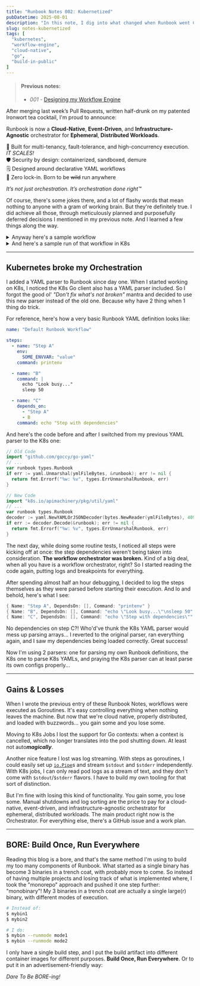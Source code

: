 ```yaml
---
title: "Runbook Notes 002: Kubernetized"
pubDatetime: 2025-08-01
description: "In this note, I dig into what changed when Runbook went Cloud-Native™: YAML parsers betrayed me, Go contexts stopped working, logs got messy, and yet... orchestration got real. Also, I'm pattenting the BORE acronym, and I still don’t have a database."
slug: notes-kubernetized
tags: [
  "kubernetes",
  "workflow-engine",
  "cloud-native",
  "go",
  "build-in-public"
]
---
```


> #### Previous notes:
> - _001_ - [Designing my Workflow Engine](/posts/notes-designing-workflow-engine)

After merging last week’s Pull Requests, written half-drunk on my patented Ironwort tea cocktail, I'm proud to announce:

Runbook is now a **Cloud-Native**, **Event-Driven**, and **Infrastructure-Agnostic** orchestrator for **Ephemeral**, **Distributed Workloads**.

🧠 Built for multi-tenancy, fault-tolerance, and high-concurrency execution. _IT SCALES!_ </br>
🛡️ Security by design: containerized, sandboxed, demure </br>
🗒️ Designed around declarative YAML workflows </br>
🚀 Zero lock-in. Born to be ~~wild~~ run anywhere

_It’s not just orchestration. It’s orchestration done right™️_

Of course, there's some jokes there, and a lot of flashy words that mean nothing to anyone with a gram of working brain. But they're definitely true. I did achieve all those, through meticulously planned and purposefully deferred decisions I mentioned in my previous note. And I learned a few things along the way.


<details>
<summary>Anyway here's a sample workflow</summary>

```
          ╭───╮
╭───╮     │ C │
│ A │ ╭───┼● ●┼╮
│  ●┼─╯   ╰───╯│  ╭───╮
│  ●┼─────╮    │  │ D │
╰───╯     │    ╰──┼● ●┼╮
╭───╮     ╰───────┼●  ││╭───╮
│ B │             ╰───╯││ E │
│  ●┼────────╮         ╰┼●  │
╰───╯        ╰──────────┼●  │
                        ╰───╯
```
</details>

<details>
<summary>And here's a sample run of that workflow in K8s</summary>

![](/assets/images/20250801/runbook.gif)

</details>



***

## Kubernetes broke my Orchestration

I added a YAML parser to Runbook since day one. When I started working on K8s, I noticed the K8s Go client also has a YAML parser included. So I forgot the good ol' _"Don't fix what's not broken"_ mantra and decided to use this new parser instead of the old one. Because why have 2 thing when 1 thing do trick.

For reference, here's how a very basic Runbook YAML definition looks like:

```yml
name: "Default Runbook Workflow"

steps:
  - name: "Step A"
    env:
      SOME_ENVVAR: "value"
    command: printenv

  - name: "B"
    command: |
      echo "Look busy..."
      sleep 50

  - name: "C"
    depends_on:
      - "Step A"
      - B
    command: echo "Step with dependencies"
```

And here's the code before and after I switched from my previous YAML parser to the K8s one:

```go
// Old Code
import "github.com/goccy/go-yaml"
// ...
var runbook types.Runbook
if err := yaml.Unmarshal(ymlFileBytes, &runbook); err != nil {
  return fmt.Errorf("%w: %v", types.ErrUnmarshalRunbook, err)
}

// New Code
import "k8s.io/apimachinery/pkg/util/yaml"
// ...
var runbook types.Runbook
decoder := yaml.NewYAMLOrJSONDecoder(bytes.NewReader(ymlFileBytes), 4096)
if err := decoder.Decode(&runbook); err != nil {
  return fmt.Errorf("%w: %v", types.ErrUnmarshalRunbook, err)
}
```

The next day, while doing some routine tests, I noticed all steps were kicking off at once: the step dependencies weren't being taken into consideration. **The workflow orchestrator was broken.** Kind of a big deal, when all you have is a workflow orchestrator, right? So I started reading the code again, putting logs and breakpoints for everything.

After spending almost half an hour debugging, I decided to log the steps themselves as they were parsed before starting their execution. And lo and behold, here's what I see:

``` go
{ Name: "Step A", DependsOn: [], Command: "printenv" }
{ Name: "B", DependsOn: [], Command: "echo \"Look busy...\"\nsleep 50" }
{ Name: "C", DependsOn: [], Command: "echo \"Step with dependencies\"" }
```

No dependencies on step C?! Who'd've thunk the K8s YAML parser would mess up parsing arrays... I reverted to the original parser, ran everything again, and I saw my dependencies being loaded correctly. Great success!

Now I'm using 2 parsers: one for parsing my own Runbook definitions, the K8s one to parse K8s YAMLs, and praying the K8s parser can at least parse its own configs properly...

***

## Gains & Losses

When I wrote the previous entry of these Runbook Notes, workflows were executed as Goroutines. It's easy controlling everything when nothing leaves the machine. But now that we're cloud native, properly distributed, and loaded with buzzwords... you gain some and you lose some.

Moving to K8s Jobs I lost the support for Go contexts: when a context is cancelled, which no longer translates into the pod shutting down. At least not auto<strong><em>magically</em></strong>.

Another nice feature I lost was log streaming. With steps as goroutines, I could easily set up [`io.Pipe`](https://pkg.go.dev/io#Pipe)s and stream `$stdout` and `$stderr` independently. With K8s jobs, I can only read pod logs as a stream of text, and they don't come with `$stdout`/`$stderr` flavors. I have to build my own tooling for that sort of distinction.

But I'm fine with losing this kind of functionality. You gain some, you lose some. Manual shutdowns and log sorting are the price to pay for a cloud-native, event-driven, and infrastructure-agnostic orchestrator for ephemeral, distributed workloads. The main product right now is the Orchestrator. For everything else, there's a GitHub issue and a work plan.

***

## BORE: Build Once, Run Everywhere

Reading this blog is a bore, and that's the same method I'm using to build my too many components of Runbook. What started as a single binary has become 3 binaries in a trench coat, with probably more to come. So instead of having multiple projects and losing track of what is implemented where, I took the "monorepo" approach and pushed it one step further: "monobinary"! My 3 binaries in a trench coat are actually a single large(r) binary, with different modes of execution.

```bash
# Instead of:
$ mybin1
$ mybin2

# I do:
$ mybin --runmode mode1
$ mybin --runmode mode2
```

I only have a single build step, and I put the build artifact into different container images for different purposes. **Build Once, Run Everywhere**. Or to put it in an advertisement-friendly way:

_Dare To Be BORE-ing!_
